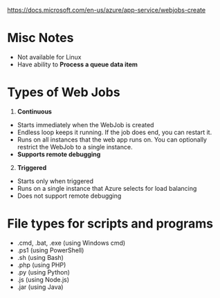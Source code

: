 https://docs.microsoft.com/en-us/azure/app-service/webjobs-create

# Misc Notes
- Not available for Linux
- Have ability to **Process a queue data item**

# Types of Web Jobs

1. **Continuous**
  - Starts immediately when the WebJob is created
  - Endless loop keeps it running. If the job does end, you can restart it.
  - Runs on all instances that the web app runs on. You can optionally restrict the WebJob to a single instance.
  - **Supports remote debugging**

2. **Triggered**
  - Starts only when triggered 
  - Runs on a single instance that Azure selects for load balancing 
  - Does not support remote debugging

# File types for scripts and programs
- .cmd, .bat, .exe (using Windows cmd)
- .ps1 (using PowerShell)
- .sh (using Bash)
- .php (using PHP)
- .py (using Python)
- .js (using Node.js)
- .jar (using Java)
